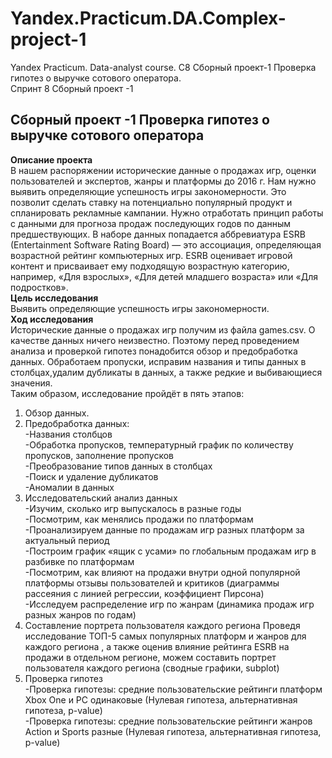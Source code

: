 # Yandex.Practicum.DA.Complex-project-1
Yandex Practicum. Data-analyst course. С8 Сборный проект-1 Проверка гипотез о выручке сотового оператора.   
Спринт 8 Сборный проект -1
## Сборный проект -1 Проверка гипотез о выручке сотового оператора

**Описание проекта**   
В нашем распоряжении исторические данные о продажах игр, оценки пользователей и экспертов, жанры и платформы до 2016 г. Нам нужно выявить определяющие успешность игры закономерности. Это позволит сделать ставку на потенциально популярный продукт и спланировать рекламные кампании. Нужно отработать принцип работы с данными для прогноза продаж последующих годов по данным предшествующих. В наборе данных попадается аббревиатура ESRB (Entertainment Software Rating Board) — это ассоциация, определяющая возрастной рейтинг компьютерных игр. ESRB оценивает игровой контент и присваивает ему подходящую возрастную категорию, например, «Для взрослых», «Для детей младшего возраста» или «Для подростков».  
**Цель исследования**  
Выявить определяющие успешность игры закономерности.    
**Ход исследования**   
Исторические данные о продажах игр получим из файла games.csv. О качестве данных ничего неизвестно. Поэтому перед проведением анализа и проверкой гипотез понадобится обзор и предобработка данных. Обработаем пропуски, исправим названия и типы данных в столбцах,удалим дубликаты в данных, а также редкие и выбивающиеся значения.    
Таким образом, исследование пройдёт в пять этапов:  
1. Обзор данных.
2. Предобработка данных:  
-Названия столбцов  
-Обработка пропусков, температурный график по количеству пропусков,
заполнение пропусков  
-Преобразование типов данных в столбцах  
-Поиск и удаление дубликатов  
-Аномалии в данных  
3. Исследовательский анализ данных  
-Изучим, сколько игр выпускалось в разные годы  
-Посмотрим, как менялись продажи по платформам  
-Проанализируем данные по продажам игр разных платформ за актуальный период  
-Построим график «ящик с усами» по глобальным продажам игр в разбивке по платформам  
-Посмотрим, как влияют на продажи внутри одной популярной платформы отзывы пользователей и критиков (диаграммы рассеяния с линией регрессии, коэффициент Пирсона)  
-Исследуем распределение игр по жанрам (динамика продаж игр разных жанров по годам)  
4. Составление портрета пользователя каждого региона
Проведя исследование ТОП-5 самых популярных платформ и жанров для каждого региона , а также оценив влияние рейтинга ESRB на продажи в отдельном регионе, можем составить портрет пользователя каждого региона (сводные графики, subplot)  
5. Проверка гипотез  
-Проверка гипотезы: средние пользовательские рейтинги платформ Xbox One и PC одинаковые (Нулевая гипотеза, альтернативная гипотеза, p-value)  
-Проверка гипотезы: cредние пользовательские рейтинги жанров Action и Sports разные (Нулевая гипотеза, альтернативная гипотеза, p-value)
